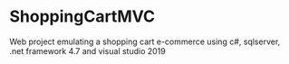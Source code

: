 # ShoppingCartMVC
Web project emulating a shopping cart e-commerce using c#, sqlserver, .net framework 4.7 and visual studio 2019
